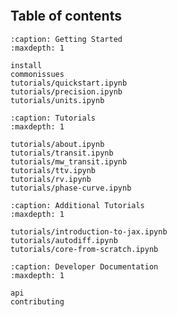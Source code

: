 ```{include} ../README.md
```

## Table of contents

```{toctree}
:caption: Getting Started
:maxdepth: 1

install
commonissues
tutorials/quickstart.ipynb
tutorials/precision.ipynb
tutorials/units.ipynb
```

```{toctree}
:caption: Tutorials
:maxdepth: 1

tutorials/about.ipynb
tutorials/transit.ipynb
tutorials/mw_transit.ipynb
tutorials/ttv.ipynb
tutorials/rv.ipynb
tutorials/phase-curve.ipynb
```

```{toctree}
:caption: Additional Tutorials
:maxdepth: 1

tutorials/introduction-to-jax.ipynb
tutorials/autodiff.ipynb
tutorials/core-from-scratch.ipynb
```

```{toctree}
:caption: Developer Documentation
:maxdepth: 1

api
contributing

```
